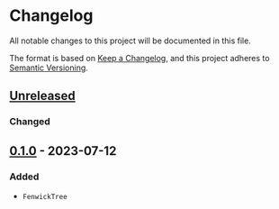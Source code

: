 # Changelog
All notable changes to this project will be documented in this file.

The format is based on [Keep a Changelog](https://keepachangelog.com/en/1.0.0/),
and this project adheres to [Semantic Versioning](https://semver.org/spec/v2.0.0.html).

## [Unreleased]
### Changed

## [0.1.0] - 2023-07-12
### Added
- `FenwickTree`


[Unreleased]: https://github.com/brurucy/indexset/compare/v0.1.0...HEAD
[0.1.0]: https://github.com/brurucy/indexset/releases/tag/v0.1.0
